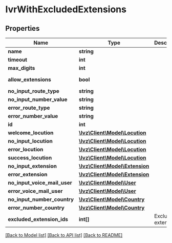 # IvrWithExcludedExtensions

## Properties
Name | Type | Description | Notes
------------ | ------------- | ------------- | -------------
**name** | **string** |  | 
**timeout** | **int** |  | 
**max_digits** | **int** |  | 
**allow_extensions** | **bool** |  | [default to false]
**no_input_route_type** | **string** |  | [optional] 
**no_input_number_value** | **string** |  | [optional] 
**error_route_type** | **string** |  | [optional] 
**error_number_value** | **string** |  | [optional] 
**id** | **int** |  | [optional] 
**welcome_locution** | [**\Ivz\Client\Model\Locution**](Locution.md) |  | [optional] 
**no_input_locution** | [**\Ivz\Client\Model\Locution**](Locution.md) |  | [optional] 
**error_locution** | [**\Ivz\Client\Model\Locution**](Locution.md) |  | [optional] 
**success_locution** | [**\Ivz\Client\Model\Locution**](Locution.md) |  | [optional] 
**no_input_extension** | [**\Ivz\Client\Model\Extension**](Extension.md) |  | [optional] 
**error_extension** | [**\Ivz\Client\Model\Extension**](Extension.md) |  | [optional] 
**no_input_voice_mail_user** | [**\Ivz\Client\Model\User**](User.md) |  | [optional] 
**error_voice_mail_user** | [**\Ivz\Client\Model\User**](User.md) |  | [optional] 
**no_input_number_country** | [**\Ivz\Client\Model\Country**](Country.md) |  | [optional] 
**error_number_country** | [**\Ivz\Client\Model\Country**](Country.md) |  | [optional] 
**excluded_extension_ids** | **int[]** | Excluded extensions | [optional] 

[[Back to Model list]](../README.md#documentation-for-models) [[Back to API list]](../README.md#documentation-for-api-endpoints) [[Back to README]](../README.md)


